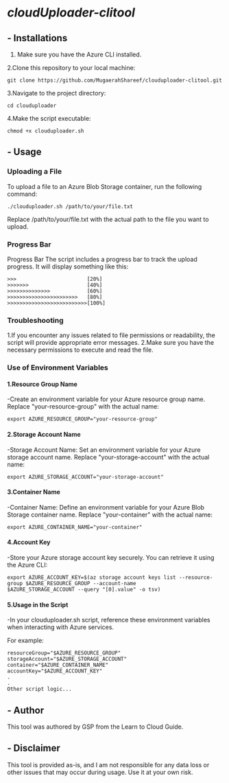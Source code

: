 # **_cloudUploader-clitool_**
## - Installations
1. Make sure you have the Azure CLI installed.

2.Clone this repository to your local machine:

    git clone https://github.com/MugaerahShareef/clouduploader-clitool.git
3.Navigate to the project directory: 

    cd clouduploader
4.Make the script executable:

    chmod +x clouduploader.sh
## - Usage
### Uploading a File
To upload a file to an Azure Blob Storage container, run the following command:

    ./clouduploader.sh /path/to/your/file.txt

Replace /path/to/your/file.txt with the actual path to the file you want to upload.
### Progress Bar
Progress Bar
The script includes a progress bar to track the upload progress. It will display something like this:

    >>>                       [20%]
    >>>>>>>                   [40%]
    >>>>>>>>>>>>>>            [60%]
    >>>>>>>>>>>>>>>>>>>>>>>   [80%]
    >>>>>>>>>>>>>>>>>>>>>>>>>>[100%]
### Troubleshooting
1.If you encounter any issues related to file permissions or readability, the script will provide appropriate error messages.
2.Make sure you have the necessary permissions to execute and read the file.
### Use of Environment Variables
#### 1.Resource Group Name
-Create an environment variable for your Azure resource group name. Replace "your-resource-group" with the actual name:

    export AZURE_RESOURCE_GROUP="your-resource-group"

#### 2.Storage Account Name
-Storage Account Name:
Set an environment variable for your Azure storage account name. Replace "your-storage-account" with the actual name:

    export AZURE_STORAGE_ACCOUNT="your-storage-account"
#### 3.Container Name
-Container Name:
Define an environment variable for your Azure Blob Storage container name. Replace "your-container" with the actual name:

    export AZURE_CONTAINER_NAME="your-container"
#### 4.Account Key
-Store your Azure storage account key securely. You can retrieve it using the Azure CLI:

    export AZURE_ACCOUNT_KEY=$(az storage account keys list --resource-group $AZURE_RESOURCE_GROUP --account-name     
    $AZURE_STORAGE_ACCOUNT --query "[0].value" -o tsv)
#### 5.Usage in the Script
-In your clouduploader.sh script, reference these environment variables when interacting with Azure services. 

For example:

    resourceGroup="$AZURE_RESOURCE_GROUP"
    storageAccount="$AZURE_STORAGE_ACCOUNT"
    container="$AZURE_CONTAINER_NAME"
    accountKey="$AZURE_ACCOUNT_KEY"
    .
    .
    Other script logic...
## - Author
This tool was authored by GSP from the Learn to Cloud Guide.
## - Disclaimer
This tool is provided as-is, and I am not responsible for any data loss or other issues that may occur during usage. Use it at your own risk.
